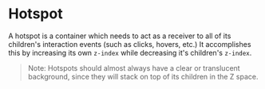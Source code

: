 # Hotspot

A hotspot is a container which needs to act as a receiver to all of its children's interaction events (such as clicks, hovers, etc.) It accomplishes this by increasing its own `z-index` while decreasing it's children's `z-index`.

> Note: Hotspots should almost always have a clear or translucent background, since they will stack on top of its children in the Z space.

<Demo />